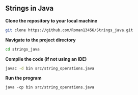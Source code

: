 ## Strings in Java

**Clone the repository to your local machine**
```bash
git clone https://github.com/Roman13456/Strings_java.git
```

**Navigate to the project directory**
```bash
cd strings_java
```

**Compile the code (if not using an IDE)**
```bash
javac -d bin src/string_operations.java
```

**Run the program**
```
java -cp bin src/string_operations.java
```

